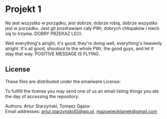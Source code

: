 # Projekt 1

No jest wszystko w porządku, jest dobrze, dobrze robią, dobrze wszystko jest w porzadku. Jest git pozdrawiam cały PWr, dobrych chłopaków i niech się to trzyma. DOBRY PRZEKAZ LECI.

Well everything's alright, it's good, they're doing well, everything's heavenly alright. It's all good, shoutout to the whole PWr, the good guys, and let it stay that way. POSITIVE MESSAGE IS FLYING.
## License

These files are distributed under the emailware License:

To fullfill the license you may send one of us an email listing things you ate the day of accessing the repository.

Authors: Artur Starzyński, Tomasz Gąsior  
Email addresses: artur.starzynski45@wp.pl, mazowieckijanek@gmail.com
